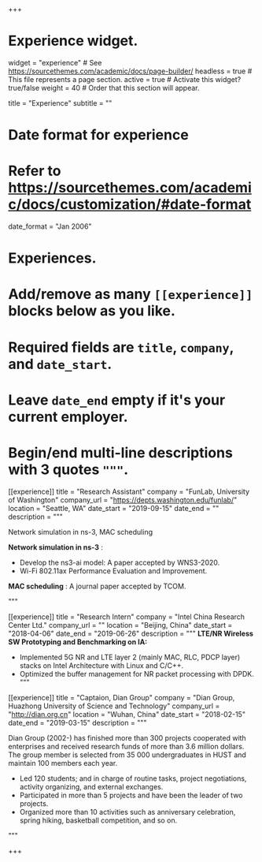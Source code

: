 +++
# Experience widget.
widget = "experience"  # See https://sourcethemes.com/academic/docs/page-builder/
headless = true  # This file represents a page section.
active = true  # Activate this widget? true/false
weight = 40  # Order that this section will appear.

title = "Experience"
subtitle = ""

# Date format for experience
#   Refer to https://sourcethemes.com/academic/docs/customization/#date-format
date_format = "Jan 2006"

# Experiences.
#   Add/remove as many `[[experience]]` blocks below as you like.
#   Required fields are `title`, `company`, and `date_start`.
#   Leave `date_end` empty if it's your current employer.
#   Begin/end multi-line descriptions with 3 quotes `"""`.
[[experience]]
  title = "Research Assistant"
  company = "FunLab, University of Washington"
  company_url = "https://depts.washington.edu/funlab/"
  location = "Seattle, WA"
  date_start = "2019-09-15"
  date_end = ""
  description = """

Network simulation in ns-3, MAC scheduling

**Network simulation in ns-3** :

- Develop the ns3-ai model: A paper accepted by WNS3-2020. 
- Wi-Fi 802.11ax Performance Evaluation and Improvement.

**MAC scheduling** : A journal paper accepted by TCOM.

"""

[[experience]]
  title = "Research Intern"
  company = "Intel China Research Center Ltd."
  company_url = ""
  location = "Beijing, China"
  date_start = "2018-04-06"
  date_end = "2019-06-26"
  description = """
  **LTE/NR Wireless SW Prototyping and Benchmarking on IA:**
  - Implemented 5G NR and LTE layer 2 (mainly MAC, RLC, PDCP layer) stacks on Intel Architecture with Linux and C/C++.
  - Optimized the buffer management for NR packet processing with DPDK.
  """

[[experience]]
  title = "Captaion, Dian Group"
  company = "Dian Group, Huazhong University of Science and Technology"
  company_url = "http://dian.org.cn"
  location = "Wuhan, China"
  date_start = "2018-02-15"
  date_end = "2019-03-15"
  description = """

Dian Group (2002-) has finished more than 300 projects cooperated with enterprises and received research funds of more than 3.6 million dollars. The group member is selected from 35 000 undergraduates in HUST and maintain 100 members each year.

- Led 120 students;  and in charge of routine tasks, project negotiations, activity organizing, and external exchanges.
- Participated in more than 5 projects and have been the leader of two projects.
- Organized more than 10 activities such as anniversary celebration, spring hiking, basketball competition, and so on.


"""

+++







